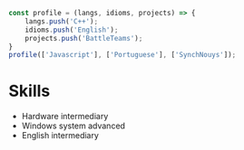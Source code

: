```js
const profile = (langs, idioms, projects) => {
    langs.push('C++');
    idioms.push('English');
    projects.push('BattleTeams');
}
profile(['Javascript'], ['Portuguese'], ['SynchNouys']);
```


# Skills
 - Hardware intermediary
 - Windows system advanced
 - English intermediary

